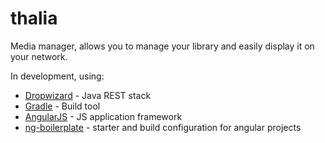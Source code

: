 thalia
======

Media manager, allows you to manage your library and easily display it on your network.

In development, using:

* [Dropwizard](https://www.dropwizard.io) - Java REST stack
* [Gradle](https://www.gradle.org) - Build tool
* [AngularJS](https://www.angularjs.org) - JS application framework
* [ng-boilerplate](https://github.com/ngbp/ngbp) - starter and build configuration for angular projects

